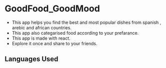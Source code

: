 # GoodFood_GoodMood
- This app helps you find the best and most popular dishes from spanish , arebic and african countries.
- This app also categarised food according to your prefarance.
- This app is made with react.
- Explore it once and share to your friends.

## Languages Used

